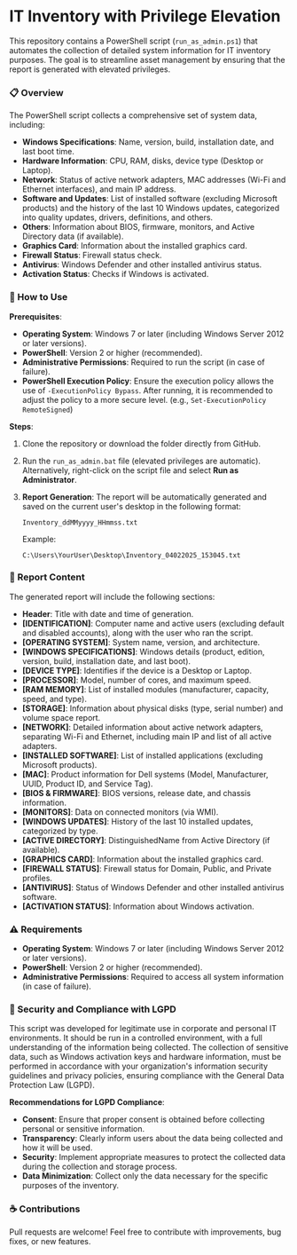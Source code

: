 # IT Inventory with Privilege Elevation

This repository contains a PowerShell script (`run_as_admin.ps1`) that automates the collection of detailed system information for IT inventory purposes. The goal is to streamline asset management by ensuring that the report is generated with elevated privileges.

### 📋 Overview

The PowerShell script collects a comprehensive set of system data, including:

- **Windows Specifications**: Name, version, build, installation date, and last boot time.
- **Hardware Information**: CPU, RAM, disks, device type (Desktop or Laptop).
- **Network**: Status of active network adapters, MAC addresses (Wi-Fi and Ethernet interfaces), and main IP address.
- **Software and Updates**: List of installed software (excluding Microsoft products) and the history of the last 10 Windows updates, categorized into quality updates, drivers, definitions, and others.
- **Others**: Information about BIOS, firmware, monitors, and Active Directory data (if available).
- **Graphics Card**: Information about the installed graphics card.
- **Firewall Status**: Firewall status check.
- **Antivirus**: Windows Defender and other installed antivirus status.
- **Activation Status**: Checks if Windows is activated.

### 🚀 How to Use

**Prerequisites**:

- **Operating System**: Windows 7 or later (including Windows Server 2012 or later versions).
- **PowerShell**: Version 2 or higher (recommended).
- **Administrative Permissions**: Required to run the script (in case of failure).
- **PowerShell Execution Policy**: Ensure the execution policy allows the use of `-ExecutionPolicy Bypass`. After running, it is recommended to adjust the policy to a more secure level.  (e.g., `Set-ExecutionPolicy RemoteSigned`)

**Steps**:

1. Clone the repository or download the folder directly from GitHub.
2. Run the `run_as_admin.bat` file (elevated privileges are automatic). Alternatively, right-click on the script file and select **Run as Administrator**.
3. **Report Generation**: The report will be automatically generated and saved on the current user's desktop in the following format:

   `Inventory_ddMMyyyy_HHmmss.txt`

   Example:

   `C:\Users\YourUser\Desktop\Inventory_04022025_153045.txt`

### 📂 Report Content

The generated report will include the following sections:

- **Header**: Title with date and time of generation.
- **[IDENTIFICATION]**: Computer name and active users (excluding default and disabled accounts), along with the user who ran the script.
- **[OPERATING SYSTEM]**: System name, version, and architecture.
- **[WINDOWS SPECIFICATIONS]**: Windows details (product, edition, version, build, installation date, and last boot).
- **[DEVICE TYPE]**: Identifies if the device is a Desktop or Laptop.
- **[PROCESSOR]**: Model, number of cores, and maximum speed.
- **[RAM MEMORY]**: List of installed modules (manufacturer, capacity, speed, and type).
- **[STORAGE]**: Information about physical disks (type, serial number) and volume space report.
- **[NETWORK]**: Detailed information about active network adapters, separating Wi-Fi and Ethernet, including main IP and list of all active adapters.
- **[INSTALLED SOFTWARE]**: List of installed applications (excluding Microsoft products).
- **[MAC]**: Product information for Dell systems (Model, Manufacturer, UUID, Product ID, and Service Tag).
- **[BIOS & FIRMWARE]**: BIOS versions, release date, and chassis information.
- **[MONITORS]**: Data on connected monitors (via WMI).
- **[WINDOWS UPDATES]**: History of the last 10 installed updates, categorized by type.
- **[ACTIVE DIRECTORY]**: DistinguishedName from Active Directory (if available).
- **[GRAPHICS CARD]**: Information about the installed graphics card.
- **[FIREWALL STATUS]**: Firewall status for Domain, Public, and Private profiles.
- **[ANTIVIRUS]**: Status of Windows Defender and other installed antivirus software.
- **[ACTIVATION STATUS]**: Information about Windows activation.

### ⚠️ Requirements

- **Operating System**: Windows 7 or later (including Windows Server 2012 or later versions).
- **PowerShell**: Version 2 or higher (recommended).
- **Administrative Permissions**: Required to access all system information (in case of failure).

### 🔐 Security and Compliance with LGPD

This script was developed for legitimate use in corporate and personal IT environments. It should be run in a controlled environment, with a full understanding of the information being collected. The collection of sensitive data, such as Windows activation keys and hardware information, must be performed in accordance with your organization's information security guidelines and privacy policies, ensuring compliance with the General Data Protection Law (LGPD).

**Recommendations for LGPD Compliance**:

- **Consent**: Ensure that proper consent is obtained before collecting personal or sensitive information.
- **Transparency**: Clearly inform users about the data being collected and how it will be used.
- **Security**: Implement appropriate measures to protect the collected data during the collection and storage process.
- **Data Minimization**: Collect only the data necessary for the specific purposes of the inventory.

### ☕ Contributions

Pull requests are welcome! Feel free to contribute with improvements, bug fixes, or new features.

